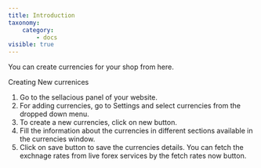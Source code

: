 ```yaml
---
title: Introduction
taxonomy:
    category:
        - docs
visible: true
---
```


You can create currencies for your shop from here.

Creating New currenices
1. Go to the sellacious panel of your website.
2. For adding  currencies, go to Settings and select  currencies from the dropped down menu.
3. To create a new currencies, click on new button.
4. Fill the information about the  currencies in different sections available in the  currencies window.
5. Click on save button to save the  currencies details.
You can fetch the exchnage rates from live forex services by the fetch rates now button.
